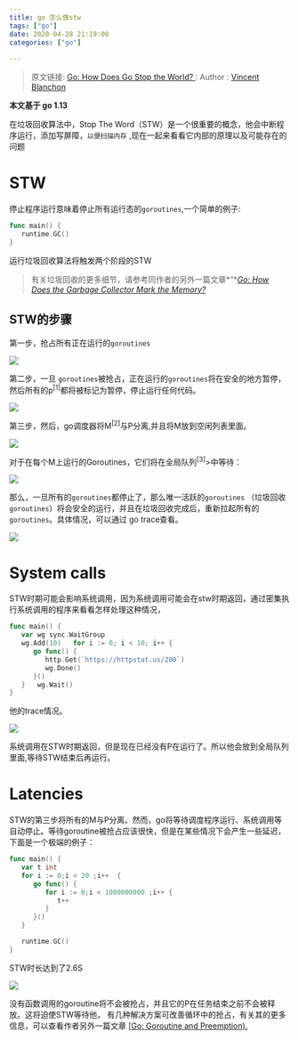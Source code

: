 ```yaml
---
title: go 怎么做stw
tags: ["go"]
date: 2020-04-28 21:19:00
categories: ["go"]
 
---
```




>原文链接:  [Go: How Does Go Stop the World? ](https://medium.com/a-journey-with-go/go-how-does-go-stop-the-world-1ffab8bc8846): 
>  Author :   [Vincent Blanchon](https://medium.com/@blanchon.vincent?source=post_page-----1ffab8bc8846----------------------)

**本文基于 go 1.13**

在垃圾回收算法中，Stop The Word（STW）是一个很重要的概念，他会中断程序运行，添加写屏障，`以便扫描内存` ,现在一起来看看它内部的原理以及可能存在的问题

# STW

停止程序运行意味着停止所有运行态的`goroutines`,一个简单的例子:

```go
func main() {
   runtime.GC()
}
```

运行垃圾回收算法将触发两个阶段的STW 

> 有关垃圾回收的更多细节，请参考同作者的另外一篇文章*“*[*Go: How Does the Garbage Collector Mark the Memory?*](https://medium.com/a-journey-with-go/go-how-does-the-garbage-collector-mark-the-memory-72cfc12c6976)

## STW的步骤

第一步，抢占所有正在运行的`goroutines`

![](https://blog-image-1253555052.cos.ap-guangzhou.myqcloud.com/20200428164159.png)

第二步，一旦 `goroutines`被抢占，正在运行的`goroutines`将在安全的地方暂停，然后所有的p<sup>[1]</sup>都将被标记为暂停，停止运行任何代码。

![](https://blog-image-1253555052.cos.ap-guangzhou.myqcloud.com/20200428164444.png)

第三步，然后，go调度器将M<sup>[2]</sup>与P分离,并且将M放到空闲列表里面。

![](https://blog-image-1253555052.cos.ap-guangzhou.myqcloud.com/20200428164609.png)

对于在每个M上运行的Goroutines，它们将在全局队列<sup>[3]</sup>>中等待：

![](https://blog-image-1253555052.cos.ap-guangzhou.myqcloud.com/20200428164654.png)

那么，一旦所有的`goroutines`都停止了，那么唯一活跃的`goroutines` （垃圾回收`goroutines`）将会安全的运行，并且在垃圾回收完成后，重新拉起所有的`goroutines`。具体情况，可以通过 go trace查看。

![](https://blog-image-1253555052.cos.ap-guangzhou.myqcloud.com/20200428165140.png)

# System calls

STW时期可能会影响系统调用，因为系统调用可能会在stw时期返回，通过密集执行系统调用的程序来看看怎样处理这种情况，

```go
func main() {
   var wg sync.WaitGroup
   wg.Add(10)   for i := 0; i < 10; i++ {
      go func() {
         http.Get(`https://httpstat.us/200`)
         wg.Done()
      }()
   }   wg.Wait()
}
```

他的trace情况。

![](https://blog-image-1253555052.cos.ap-guangzhou.myqcloud.com/20200428165604.png)

系统调用在STW时期返回，但是现在已经没有P在运行了。所以他会放到全局队列里面,等待STW结束后再运行。

# Latencies

STW的第三步将所有的M与P分离。然而，go将等待调度程序运行、系统调用等自动停止。等待goroutine被抢占应该很快，但是在某些情况下会产生一些延迟，下面是一个极端的例子：

``` go
func main() {
   var t int
   for i := 0;i < 20 ;i++  {
      go func() {
         for i := 0;i < 1000000000 ;i++ {
            t++
         }
      }()
   }

   runtime.GC()
}
```

STW时长达到了2.6S

![](https://blog-image-1253555052.cos.ap-guangzhou.myqcloud.com/20200428172521.png)

没有函数调用的goroutine将不会被抢占，并且它的P在任务结束之前不会被释放。这将迫使STW等待他， 有几种解决方案可改善循环中的抢占，有关其的更多信息，可以查看作者另外一篇文章 [[Go: Goroutine and Preemption).](https://medium.com/a-journey-with-go/go-goroutine-and-preemption-d6bc2aa2f4b7)